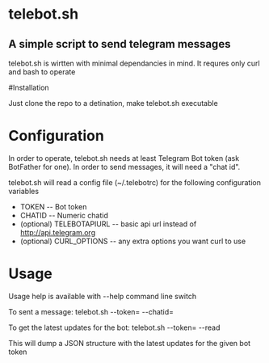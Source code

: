 # telebot.sh

## A simple script to send telegram messages

telebot.sh is wirtten with minimal dependancies in mind. It requres only curl and bash to operate

#Installation

Just clone the repo to a detination, make telebot.sh executable

# Configuration
In order to operate, telebot.sh needs at least Telegram Bot token (ask BotFather for one). In order to send messages, it will need a "chat id".

telebot.sh will read a config file (~/.telebotrc) for the following configuration variables
- TOKEN -- Bot token
- CHATID -- Numeric chatid
- (optional) TELEBOTAPIURL -- basic api url instead of http://api.telegram.org
- (optional) CURL_OPTIONS -- any extra options you want curl to use

# Usage

Usage help is available with --help command line switch

To sent a message:
telebot.sh --token=<TOKEN> --chatid=<CHATID> <message to be send>

To get the latest updates for the bot:
telebot.sh --token=<TOKEN> --read

This will dump a JSON structure with the latest updates for the given bot token
